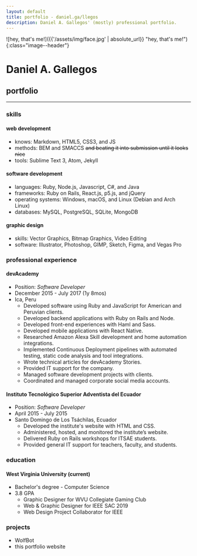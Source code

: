 ```yaml
---
layout: default
title: portfolio - daniel.ga/llegos
description: Daniel A. Gallegos' (mostly) professional portfolio.
---
```

![hey, that's me!]({{'/assets/img/face.jpg' | absolute_url}} "hey, that's me!"){:class="image--header"}
# Daniel A. Gallegos
## portfolio
---
### skills
#### web development
* knows: Markdown, HTML5, CSS3, and JS
* methods: BEM and SMACCS ~~and beating it into submission until it looks nice~~
* tools: Sublime Text 3, Atom, Jekyll

#### software development
* languages: Ruby, Node.js, Javascript, C#, and Java
* frameworks: Ruby on Rails, React.js, p5.js, and jQuery
* operating systems: Windows, macOS, and Linux (Debian and Arch Linux)
* databases: MySQL, PostgreSQL, SQLite, MongoDB

#### graphic design
* skills: Vector Graphics, Bitmap Graphics, Video Editing
* software: Illustrator, Photoshop, GIMP, Sketch, Figma, and Vegas Pro

### professional experience

#### devAcademy
* Position: _Software Developer_
* December 2015 - July 2017 (1y 8mos)
* Ica, Peru
  - Developed software using Ruby and JavaScript for American and Peruvian clients.
  - Developed backend applications with Ruby on Rails and Node.
  - Developed front-end experiences with Haml and Sass.
  - Developed mobile applications with React Native.
  - Researched Amazon Alexa Skill development and home automation integrations.
  - Implemented Continuous Deployment pipelines with automated testing, static code analysis and tool integrations.
  - Wrote technical articles for devAcademy Stories.
  - Provided IT support for the company.
  - Managed software development projects with clients.
  - Coordinated and managed corporate social media accounts.

#### Instituto Tecnol&oacute;gico Superior Adventista del Ecuador
* Position: _Software Developer_
* April 2015 - July 2015
* Santo Domingo de Los Ts&aacute;chilas, Ecuador
  - Developed the institute's website with HTML and CSS.
  - Administered, hosted, and monitored the institute’s website.
  - Delivered Ruby on Rails workshops for ITSAE students.
  - Provided general IT support for teachers, faculty, and students.

### education

#### West Virginia University (current)
* Bachelor's degree - Computer Science
* 3.8 GPA
  - Graphic Designer for WVU Collegiate Gaming Club
  - Web & Graphic Designer for IEEE SAC 2019
  - Web Design Project Collaborator for IEEE

### projects

* WolfBot
* this portfolio website
